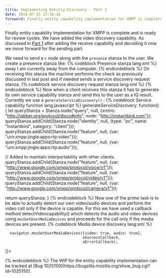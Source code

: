 ```yaml
---
title: Implementing Entitiy Discovery - Part 2
date: 2014-07-15 17:16:18
foreword: Finally entity capability implementation for XMPP is complete and is ready for review cycles. We have added the video discovery capability.
---
```

Finally entity capability implementation for XMPP is complete and is ready for review cycles. We have added the video discovery capability. As discussed in [Part 1](http://mayanktg.github.io/implementing-entitiy-discovery-part-1/) after adding the receive capability and decoding it now we move forward for the sending part.

We need to send a `c` node along with the `presence` stanza to the user. We create a presence stanza like:
{% codeblock Presence stanza lang:xml %}
<presence xmlns="jabber:client" id="6" xml:lang="en" from="xyz@abc.com/Instantbird">
 <show xmlns="jabber:client">
  away
 </show>
 <status xmlns="jabber:client">
  I am currently away from the computer.
 </status>
 <c xmlns="http://jabber.org/protocol/caps" ver="5guaTqssTb94FuNI4uMKvCOspHE=" hash="sha-1" node="http://instantbird.com"/>
</presence>
{% endcodeblock %}
On receiving this stanza the machine performs the check as previously discussed in last post and if needed sends a service discovery request stanza.
{% codeblock service discovery request stanza lang:xml %}
<iq type="get" id="id-ig57r" to="xyz@abc.com/Instantbird">
  <query xmlns="http://jabber.org/protocol/disco#info" node="http://instantbird.com#5guaTqssTb94FuNI4uMKvCOspHE="/>
</iq>
{% endcodeblock %}
Now when a client receives this stanza it has to generate its own service capability stanza and send this to the user as a IQ result. Currently we use a `generateServiceDiscovery()` :
{% codeblock Service capability function lang:javascript %}
generateServiceDiscovery: function() {
  let queryStanza = Stanza.node("query", null, {xmlns: "http://jabber.org/protocol/disco#info",
                                                node: "http://instantbird.com"});
  queryStanza.addChild(Stanza.node("identity", null, {type: "pc",
                                                      name: "Instantbird",
                                                      category: "client"}));
  queryStanza.addChild(Stanza.node("feature", null, {var: "urn:xmpp:jingle:apps:rtp:video"}));
  queryStanza.addChild(Stanza.node("feature", null, {var: "urn:xmpp:jingle:apps:rtp:audio"}));

  // Added to maintain interportability with other clients.
  queryStanza.addChild(Stanza.node("feature", null, {var: "http://www.google.com/xmpp/protocol/voice/v1"}));
  queryStanza.addChild(Stanza.node("feature", null, {var: "http://www.google.com/xmpp/protocol/video/v1"}));
  queryStanza.addChild(Stanza.node("feature", null, {var: "http://www.google.com/xmpp/protocol/camera/v1"}));

  return queryStanza;
}
{% endcodeblock %}
Now one of the prime task is to be able to actually detect our own video/audio devices and perform the video call only if the device is capable. For this we have used a callback method detectVideocapability() which detects the audio and video devices using `mozGetUserMediaDevices` and proceeds for the call only if the media devices are present.
{% codeblock Media device discovery lang:xml %}
<method name="detectVideoCapability">
  <parameter name="aSuccessCallback"/>
  <parameter name="aErrorCallback"/>
  <body>
  <![CDATA[
      navigator.mozGetUserMedia({audio: false, video: false},
                                function() {}, function() {});

      navigator.mozGetUserMediaDevices({video: true, audio: true},
                                       aSuccessCallback,
                                       aErrorCallback);
  ]]>
  </body>
</method>
{% endcodeblock %}
The WIP for the entity capability implementation can be tracked at [Bug 1025150](https://bugzilla.mozilla.org/show_bug.cgi?id=1025150).